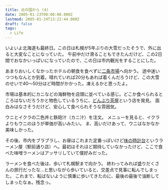 ```yaml
---
title: 北の国から (4)
date: 2005-01-23T00:00:00.000Z
lastmod: 2005-01-24T13:22:44.000Z
draft: false
tags:
  - Life
---
```


いよいよ北海道も最終日。この日は札幌が5年ぶりの大雪だったそうで、外に出ると大変なことになっていた。 午前中だけ滑ることもできたんだけど、この2日間でおなかいっぱいになっていたので、この日は市内観光をすることにした。

あまりおいしくなかったホテルの朝食を食べずに[二条市場](http://www.city.sapporo.jp/chuo/history/history_4_11.html)へ向かう。 途中迷いつつもなんとか到着。晴れていれば20分もあれば着くんだろうけど、この大雪のせいで40〜50分ほど時間がかかった。凍えるかと思ったよ。

市場は基本的にカニなどの海鮮物を店頭に並べている感じ。どこか食べられるところはないだろうかと物色しているうちに、[どんぶり茶屋](http://www.rakuten.ne.jp/gold/chiyo/donburi/)という店を発見。 面白みはなさそうだけど、安心して食べられそうな雰囲気。

ウニとイクラの二色丼と鉄砲汁（カニ汁）を注文。 メニューを見ると、イクラよりもウニのほうが単価が高いみたい。 ま、高いだけあって、ウニはなかなか美味しかった。

その後、市内をブラブラし、お昼はこれまた定番っぽいけど[味の時計台](http://www.ajino-tokeidai.co.jp/)というラーメン屋（駅前通り店）へ。最初はそれほど期待していなかったけど、ここで食べた味噌ラーメンはアッサリしていて僕好みだった。

ラーメンを食べた後は、歩いて札幌駅まで向かう。 終わってみれば盛りだくさんの旅行だったな…と思いながら歩いていると、交差点で見事に転んでしまった。 これまで、転ばないように慎重に歩いてきたのに、最後の最後で油断してしまったなぁ。残念っ。
